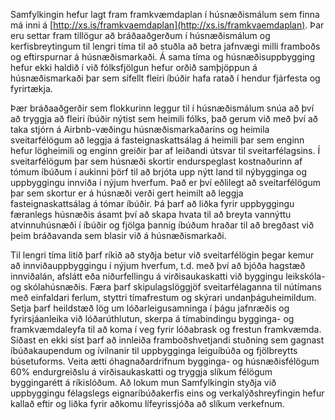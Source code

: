 Samfylkingin hefur lagt fram framkvæmdaplan í húsnæðismálum sem finna má inni á [http://xs.is/framkvaemdaplan](http://xs.is/framkvaemdaplan). Þar eru settar fram tillögur að bráðaaðgerðum í húsnæðismálum og kerfisbreytingum til lengri tíma til að stuðla að betra jafnvægi milli framboðs og eftirspurnar á húsnæðismarkaði. Á sama tíma og húsnæðisuppbygging hefur ekki haldið í við fólksfjölgun hefur orðið samþjöppun á húsnæðismarkaði þar sem sífellt fleiri íbúðir hafa ratað í hendur fjárfesta og fyrirtækja.

Þær bráðaaðgerðir sem flokkurinn leggur til í húsnæðismálum snúa að því að tryggja að fleiri íbúðir nýtist sem heimili fólks, það gerum við með því að taka stjórn á Airbnb-væðingu húsnæðismarkaðarins og heimila sveitarfélögum að leggja á fasteignaskattsálag á heimili þar sem enginn hefur lögheimili og enginn greiðir þar af leiðandi útsvar til sveitarfélagsins. Í sveitarfélögum þar sem húsnæði skortir endurspeglast kostnaðurinn af tómum íbúðum í aukinni þörf til að brjóta upp nýtt land til nýbygginga og uppbyggingu innviða í nýjum hverfum. Það er því eðlilegt að sveitarfélögum þar sem skortur er á húsnæði verði gert heimilt að leggja fasteignaskattsálag á tómar íbúðir. Þá þarf að liðka fyrir uppbyggingu færanlegs húsnæðis ásamt því að skapa hvata til að breyta vannýttu atvinnuhúsnæði í íbúðir og fjölga þannig íbúðum hraðar til að bregðast við þeim bráðavanda sem blasir við á húsnæðismarkaði. 

Til lengri tíma litið þarf ríkið að styðja betur við sveitarfélögin þegar kemur að innviðauppbyggingu í nýjum hverfum, t.d. með því að bjóða hagstæð innviðalán, afslátt eða niðurfellingu á virðisaukaskatti við byggingu leikskóla- og skólahúsnæðis. Færa þarf skipulagslöggjöf sveitarfélaganna til nútímans með einfaldari ferlum, styttri tímafrestum og skýrari undanþáguheimildum. Setja þarf heildstæð lög um lóðarleigusamninga í þágu jafnræðis og fyrirsjáanleika við lóðarúthlutun, skerpa á tímabindingu bygginga- og framkvæmdaleyfa til að koma í veg fyrir lóðabrask og frestun framkvæmda. Síðast en ekki síst þarf að innleiða framboðshvetjandi stuðning sem gagnast íbúðakaupendum og ívilnanir til uppbygginga leiguíbúða og fjölbreytts búsetuforms. Veita ætti óhagnaðardrifnum bygginga- og húsnæðisfélögum 60% endurgreiðslu á virðisaukaskatti og tryggja slíkum félögum byggingarétt á ríkislóðum.  Að lokum mun Samfylkingin styðja við uppbyggingu félagslegs eignaríbúðakerfis eins og verkalýðshreyfingin hefur kallað eftir og liðka fyrir aðkomu lífeyrissjóða að slíkum verkefnum.
